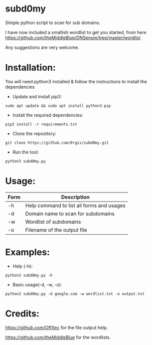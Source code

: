 # subd0my

Simple python script to scan for sub domains.

I have now included a smallish wordlist to get you started, from here https://github.com/theMiddleBlue/DNSenum/tree/master/wordlist

Any suggestions are very welcome.


# Installation:
You will need python3 installed & follow the instructions to install the dependencies

- Update and install pip3:
```
sudo apt update && sudo apt install python3-pip
```

- Install the required dependencies:
```
pip3 install -r requirements.txt
```

- Clone the repository:
```
git clone https://github.com/0rgis/subd0my.git
```

- Run the tool:
```
python3 subd0my.py
```


# Usage:

Form          | Description   
------------- | -------------
-h            | Help command to list all forms and usages
-d            | Domain name to scan for subdomains
-w            | Wordlist of subdomains
-o            | Filename of the output file


# Examples: 

- Help (-h):
```
python3 subd0my.py -h
```

- Basic usage(-d, -w, -o):
```
python3 subd0my.py -d google.com -w wordlist.txt -o output.txt
```


# Credits:
https://github.com/OffXec for the file output help.

https://github.com/theMiddleBlue for the wordlists.

